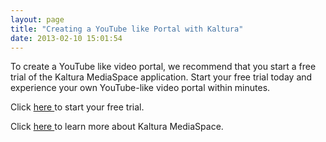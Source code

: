 ```yaml
---
layout: page
title: "Creating a YouTube like Portal with Kaltura"
date: 2013-02-10 15:01:54
---
```


To create a YouTube like video portal, we recommend that you start a free trial of the Kaltura MediaSpace application. Start your free trial today and experience your own YouTube-like video portal within minutes.

Click [here ][1]to start your free trial.  

 [1]: http://corp.kaltura.com/mediaspace-free-trial?app=kms&type=mediaspace

Click [here ][2]to learn more about Kaltura MediaSpace.   

 [2]: http://corp.kaltura.com/Products/Video-Applications/Kaltura-Mediaspace-Video-Portal